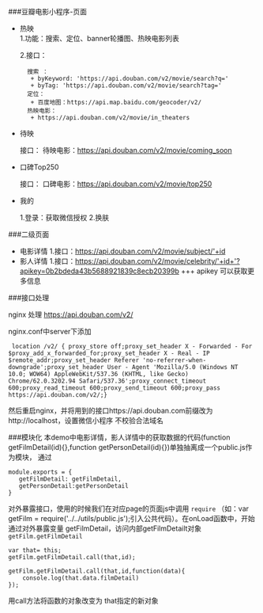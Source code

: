 ###豆瓣电影小程序-页面
* 热映   
   1.功能：搜索、定位、banner轮播图、热映电影列表

   2.接口：

        搜索 ：
         + byKeyword: 'https://api.douban.com/v2/movie/search?q='
         + byTag: 'https://api.douban.com/v2/movie/search?tag='
        定位：
         + 百度地图：https://api.map.baidu.com/geocoder/v2/
        热映电影：
         + https://api.douban.com/v2/movie/in_theaters
* 待映

   接口：
        待映电影：https://api.douban.com/v2/movie/coming_soon
* 口碑Top250

   接口：
        口碑电影：https://api.douban.com/v2/movie/top250
* 我的

    1.登录：获取微信授权
    2.换肤

###二级页面
* 电影详情
    1.接口：https://api.douban.com/v2/movie/subject/'+id
* 影人详情
    1.接口：https://api.douban.com/v2/movie/celebrity/'+id+'?apikey=0b2bdeda43b5688921839c8ecb20399b
    +++ apikey 可以获取更多信息

###接口处理

nginx 处理 https://api.douban.com/v2/    

nginx.conf中server下添加   
```
 location /v2/ { proxy_store off;proxy_set_header X - Forwarded - For $proxy_add_x_forwarded_for;proxy_set_header X - Real - IP $remote_addr;proxy_set_header Referer 'no-referrer-when-downgrade';proxy_set_header User - Agent 'Mozilla/5.0 (Windows NT 10.0; WOW64) AppleWebKit/537.36 (KHTML, like Gecko) Chrome/62.0.3202.94 Safari/537.36';proxy_connect_timeout 600;proxy_read_timeout 600;proxy_send_timeout 600;proxy_pass https://api.douban.com/v2/;} 
 ```
 然后重启nginx，并将用到的接口https://api.douban.com前缀改为http://localhost，设置微信小程序 不校验合法域名

 ###模块化
 本demo中电影详情，影人详情中的获取数据的代码(function getFilmDetail(id){},function getPersonDetail(id){})单独抽离成一个public.js作为模块，
 通过
 ```
 module.exports = {
    getFilmDetail: getFilmDetail,
    getPersonDetail:getPersonDetail
}
```
对外暴露接口，使用的时候我们在对应page的页面js中调用 `require` （如：var getFilm = require('../../utils/public.js');引入公共代码）。在onLoad函数中，开始通过对外暴露变量 getFilmDetail，访问内部getFilmDetailt对象 `getFilm.getFilmDetail`
```
var that= this;
getFilm.getFilmDetail.call(that,id);

getFilm.getFilmDetail.call(that,id,function(data){ 
    console.log(that.data.filmDetail)
});
```
用call方法将函数的对象改变为 that指定的新对象
